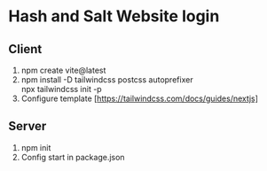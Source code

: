 # Hash and Salt Website login
## Client
1. npm create vite@latest
2. npm install -D tailwindcss postcss autoprefixer \
npx tailwindcss init -p
3. Configure template [https://tailwindcss.com/docs/guides/nextjs]

## Server
1. npm init
2. Config start in package.json